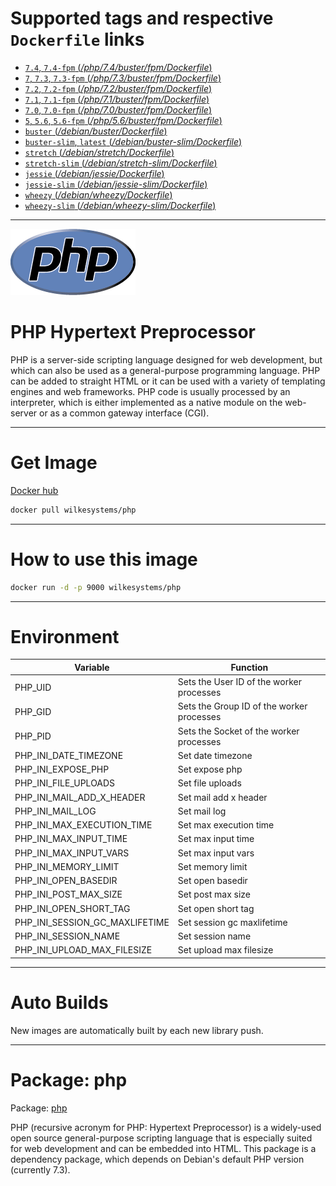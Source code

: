 # Supported tags and respective `Dockerfile` links

-	[`7.4`, `7.4-fpm` (*/php/7.4/buster/fpm/Dockerfile*)](https://github.com/wilkesystems/docker-php/blob/master/php/7.4/buster/fpm/Dockerfile)
-	[`7`, `7.3`, `7.3-fpm` (*/php/7.3/buster/fpm/Dockerfile*)](https://github.com/wilkesystems/docker-php/blob/master/php/7.3/buster/fpm/Dockerfile)
-	[`7.2`, `7.2-fpm` (*/php/7.2/buster/fpm/Dockerfile*)](https://github.com/wilkesystems/docker-php/blob/master/php/7.2/buster/fpm/Dockerfile)
-	[`7.1`, `7.1-fpm` (*/php/7.1/buster/fpm/Dockerfile*)](https://github.com/wilkesystems/docker-php/blob/master/php/7.1/buster/fpm/Dockerfile)
-	[`7.0`, `7.0-fpm` (*/php/7.0/buster/fpm/Dockerfile*)](https://github.com/wilkesystems/docker-php/blob/master/php/7.0/buster/fpm/Dockerfile)
-	[`5`, `5.6`, `5.6-fpm` (*/php/5.6/buster/fpm/Dockerfile*)](https://github.com/wilkesystems/docker-php/blob/master/php/5.6/buster/fpm/Dockerfile)
-	[`buster` (*/debian/buster/Dockerfile*)](https://github.com/wilkesystems/docker-php/blob/master/debian/buster/Dockerfile)
-	[`buster-slim`, `latest` (*/debian/buster-slim/Dockerfile*)](https://github.com/wilkesystems/docker-php/blob/master/debian/buster-slim/Dockerfile)
-	[`stretch` (*/debian/stretch/Dockerfile*)](https://github.com/wilkesystems/docker-php/blob/master/debian/stretch/Dockerfile)
-	[`stretch-slim` (*/debian/stretch-slim/Dockerfile*)](https://github.com/wilkesystems/docker-php/blob/master/debian/stretch-slim/Dockerfile)
-	[`jessie` (*/debian/jessie/Dockerfile*)](https://github.com/wilkesystems/docker-php/blob/master/debian/jessie/Dockerfile)
-	[`jessie-slim` (*/debian/jessie-slim/Dockerfile*)](https://github.com/wilkesystems/docker-php/blob/master/debian/jessie-slim/Dockerfile)
-	[`wheezy` (*/debian/wheezy/Dockerfile*)](https://github.com/wilkesystems/docker-php/blob/master/debian/wheezy/Dockerfile)
-	[`wheezy-slim` (*/debian/wheezy-slim/Dockerfile*)](https://github.com/wilkesystems/docker-php/blob/master/debian/wheezy-slim/Dockerfile)

----------------

![PHP](https://github.com/wilkesystems/docker-php/raw/master/docs/logo.png)

# PHP Hypertext Preprocessor
PHP is a server-side scripting language designed for web development, but which can also be used as a general-purpose programming language. PHP can be added to straight HTML or it can be used with a variety of templating engines and web frameworks. PHP code is usually processed by an interpreter, which is either implemented as a native module on the web-server or as a common gateway interface (CGI).

----------------

# Get Image
[Docker hub](https://hub.docker.com/r/wilkesystems/php)

```bash
docker pull wilkesystems/php
```

----------------

# How to use this image

```bash
docker run -d -p 9000 wilkesystems/php
```

----------------

# Environment

| Variable                       | Function                                  |
|--------------------------------|-------------------------------------------|
| PHP_UID                        | Sets the User ID of the worker processes  |
| PHP_GID                        | Sets the Group ID of the worker processes |
| PHP_PID                        | Sets the Socket of the worker processes   |
| PHP_INI_DATE_TIMEZONE          | Set date timezone                         |
| PHP_INI_EXPOSE_PHP             | Set expose php                            |
| PHP_INI_FILE_UPLOADS           | Set file uploads                          |
| PHP_INI_MAIL_ADD_X_HEADER      | Set mail add x header                     |
| PHP_INI_MAIL_LOG               | Set mail log                              |
| PHP_INI_MAX_EXECUTION_TIME     | Set max execution time                    |
| PHP_INI_MAX_INPUT_TIME         | Set max input time                        |
| PHP_INI_MAX_INPUT_VARS         | Set max input vars                        |
| PHP_INI_MEMORY_LIMIT           | Set memory limit                          |
| PHP_INI_OPEN_BASEDIR           | Set open basedir                          |
| PHP_INI_POST_MAX_SIZE          | Set post max size                         |
| PHP_INI_OPEN_SHORT_TAG         | Set open short tag                        |
| PHP_INI_SESSION_GC_MAXLIFETIME | Set session gc maxlifetime                |
| PHP_INI_SESSION_NAME           | Set session name                          |
| PHP_INI_UPLOAD_MAX_FILESIZE    | Set upload max filesize                   |

----------------

# Auto Builds
New images are automatically built by each new library push.

----------------

# Package: php
Package: [php](https://packages.debian.org/buster/php)

PHP (recursive acronym for PHP: Hypertext Preprocessor) is a widely-used open source general-purpose scripting language that is especially suited for web development and can be embedded into HTML. 
This package is a dependency package, which depends on Debian's default PHP version (currently 7.3). 
